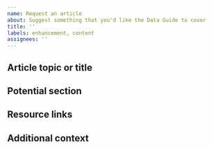 ```yaml
---
name: Request an article
about: Suggest something that you'd like the Data Guide to cover
title: ''
labels: enhancement, content
assignees: ''
---
```


## Article topic or title

<!-- A clear and concise description of what topic you'd like to see covered. -->

## Potential section

<!-- Where should the new article be added? -->

## Resource links

<!-- Any links to applicable documentation, descriptions, or examples.  -->

## Additional context

<!-- Add any other context about the article request here. -->

